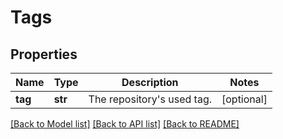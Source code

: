 # Tags

## Properties
Name | Type | Description | Notes
------------ | ------------- | ------------- | -------------
**tag** | **str** | The repository&#39;s used tag. | [optional] 

[[Back to Model list]](../README.md#documentation-for-models) [[Back to API list]](../README.md#documentation-for-api-endpoints) [[Back to README]](../README.md)


